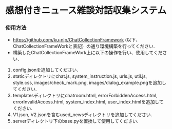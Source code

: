 # 感想付きニュース雑談対話収集システム

### 使用方法
- https://github.com/ku-nlp/ChatCollectionFramework (以下、ChatCollectionFrameWorkと表記）の通り環境構築を行ってください.
- 構築したChatCollectionFrameWork上に以下の操作を行い、使用してください．
1. config.jsonを追加してください.
1. staticディレクトリにchat.js,  system_instruction.js, urls.js, util.js, style.css, images/check_mark.png, images/dialog_example.pngを追加してください.
1. templatesディレクトリにchatroom.html, errorForbiddenAccess.html, errorInvalidAccess.html, system_index.html, user_index.htmlを追加してください.
1. V1.json, V2.jsonを含むused_newsディレクトリを追加してください.
1. serverディレクトリ下のbase.pyを置換して使用してください.
